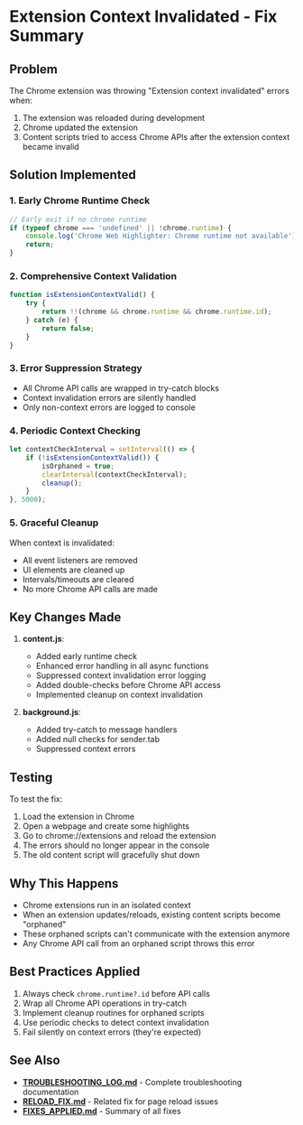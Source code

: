 # Extension Context Invalidated - Fix Summary

## Problem
The Chrome extension was throwing "Extension context invalidated" errors when:
1. The extension was reloaded during development
2. Chrome updated the extension
3. Content scripts tried to access Chrome APIs after the extension context became invalid

## Solution Implemented

### 1. Early Chrome Runtime Check
```javascript
// Early exit if no chrome runtime
if (typeof chrome === 'undefined' || !chrome.runtime) {
    console.log('Chrome Web Highlighter: Chrome runtime not available');
    return;
}
```

### 2. Comprehensive Context Validation
```javascript
function isExtensionContextValid() {
    try {
        return !!(chrome && chrome.runtime && chrome.runtime.id);
    } catch (e) {
        return false;
    }
}
```

### 3. Error Suppression Strategy
- All Chrome API calls are wrapped in try-catch blocks
- Context invalidation errors are silently handled
- Only non-context errors are logged to console

### 4. Periodic Context Checking
```javascript
let contextCheckInterval = setInterval(() => {
    if (!isExtensionContextValid()) {
        isOrphaned = true;
        clearInterval(contextCheckInterval);
        cleanup();
    }
}, 5000);
```

### 5. Graceful Cleanup
When context is invalidated:
- All event listeners are removed
- UI elements are cleaned up
- Intervals/timeouts are cleared
- No more Chrome API calls are made

## Key Changes Made

1. **content.js**:
   - Added early runtime check
   - Enhanced error handling in all async functions
   - Suppressed context invalidation error logging
   - Added double-checks before Chrome API access
   - Implemented cleanup on context invalidation

2. **background.js**:
   - Added try-catch to message handlers
   - Added null checks for sender.tab
   - Suppressed context errors

## Testing
To test the fix:
1. Load the extension in Chrome
2. Open a webpage and create some highlights
3. Go to chrome://extensions and reload the extension
4. The errors should no longer appear in the console
5. The old content script will gracefully shut down

## Why This Happens
- Chrome extensions run in an isolated context
- When an extension updates/reloads, existing content scripts become "orphaned"
- These orphaned scripts can't communicate with the extension anymore
- Any Chrome API call from an orphaned script throws this error

## Best Practices Applied
1. Always check `chrome.runtime?.id` before API calls
2. Wrap all Chrome API operations in try-catch
3. Implement cleanup routines for orphaned scripts
4. Use periodic checks to detect context invalidation
5. Fail silently on context errors (they're expected)

## See Also
- **[TROUBLESHOOTING_LOG.md](TROUBLESHOOTING_LOG.md)** - Complete troubleshooting documentation
- **[RELOAD_FIX.md](RELOAD_FIX.md)** - Related fix for page reload issues
- **[FIXES_APPLIED.md](FIXES_APPLIED.md)** - Summary of all fixes